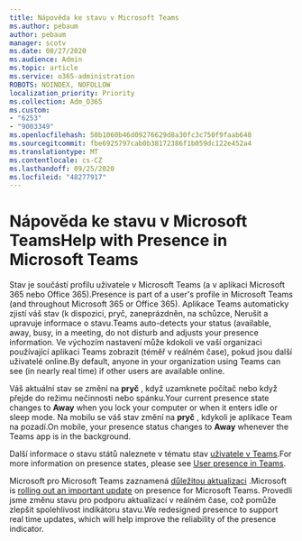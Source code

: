 ```yaml
---
title: Nápověda ke stavu v Microsoft Teams
ms.author: pebaum
author: pebaum
manager: scotv
ms.date: 08/27/2020
ms.audience: Admin
ms.topic: article
ms.service: o365-administration
ROBOTS: NOINDEX, NOFOLLOW
localization_priority: Priority
ms.collection: Adm_O365
ms.custom:
- "6253"
- "9003349"
ms.openlocfilehash: 50b1060b46d09276629d8a30fc3c750f9faab648
ms.sourcegitcommit: fbe6925797cab0b38172386f1b059dc122e452a4
ms.translationtype: MT
ms.contentlocale: cs-CZ
ms.lasthandoff: 09/25/2020
ms.locfileid: "48277917"
---
```

# <a name="help-with-presence-in-microsoft-teams"></a><span data-ttu-id="ecb0b-102">Nápověda ke stavu v Microsoft Teams</span><span class="sxs-lookup"><span data-stu-id="ecb0b-102">Help with Presence in Microsoft Teams</span></span>

<span data-ttu-id="ecb0b-103">Stav je součástí profilu uživatele v Microsoft Teams (a v aplikaci Microsoft 365 nebo Office 365).</span><span class="sxs-lookup"><span data-stu-id="ecb0b-103">Presence is part of a user's profile in Microsoft Teams (and throughout Microsoft 365 or Office 365).</span></span> <span data-ttu-id="ecb0b-104">Aplikace Teams automaticky zjistí váš stav (k dispozici, pryč, zaneprázdněn, na schůzce, Nerušit a upravuje informace o stavu.</span><span class="sxs-lookup"><span data-stu-id="ecb0b-104">Teams auto-detects your status  (available, away, busy, in a meeting, do not disturb and adjusts your presence information.</span></span> <span data-ttu-id="ecb0b-105">Ve výchozím nastavení může kdokoli ve vaší organizaci používající aplikaci Teams zobrazit (téměř v reálném čase), pokud jsou další uživatelé online.</span><span class="sxs-lookup"><span data-stu-id="ecb0b-105">By default, anyone in your organization using Teams can see (in nearly real time) if other users are available online.</span></span>

<span data-ttu-id="ecb0b-106">Váš aktuální stav se změní na  **pryč**  , když uzamknete počítač nebo když přejde do režimu nečinnosti nebo spánku.</span><span class="sxs-lookup"><span data-stu-id="ecb0b-106">Your current presence state changes to  **Away**  when you lock your computer or when it enters idle or sleep mode.</span></span> <span data-ttu-id="ecb0b-107">Na mobilu se váš stav změní na **pryč**  , kdykoli je aplikace Team na pozadí.</span><span class="sxs-lookup"><span data-stu-id="ecb0b-107">On mobile, your presence status changes to **Away**  whenever the Teams app is in the background.</span></span>

<span data-ttu-id="ecb0b-108">Další informace o stavu států naleznete v tématu stav  [uživatele v Teams](https://docs.microsoft.com/microsoftteams/presence-admins).</span><span class="sxs-lookup"><span data-stu-id="ecb0b-108">For more information on presence states, please see  [User presence in Teams](https://docs.microsoft.com/microsoftteams/presence-admins).</span></span>

<span data-ttu-id="ecb0b-109">Microsoft pro Microsoft Teams zaznamená  [důležitou aktualizaci](https://www.microsoft.com/microsoft-365/roadmap?filters=Microsoft%20Teams&searchterms=presence) .</span><span class="sxs-lookup"><span data-stu-id="ecb0b-109">Microsoft is  [rolling out an important update](https://www.microsoft.com/microsoft-365/roadmap?filters=Microsoft%20Teams&searchterms=presence) on presence for Microsoft Teams.</span></span> <span data-ttu-id="ecb0b-110">Provedli jsme změnu stavu pro podporu aktualizací v reálném čase, což pomůže zlepšit spolehlivost indikátoru stavu.</span><span class="sxs-lookup"><span data-stu-id="ecb0b-110">We redesigned presence to support real time updates, which will help improve the reliability of the presence indicator.</span></span>
